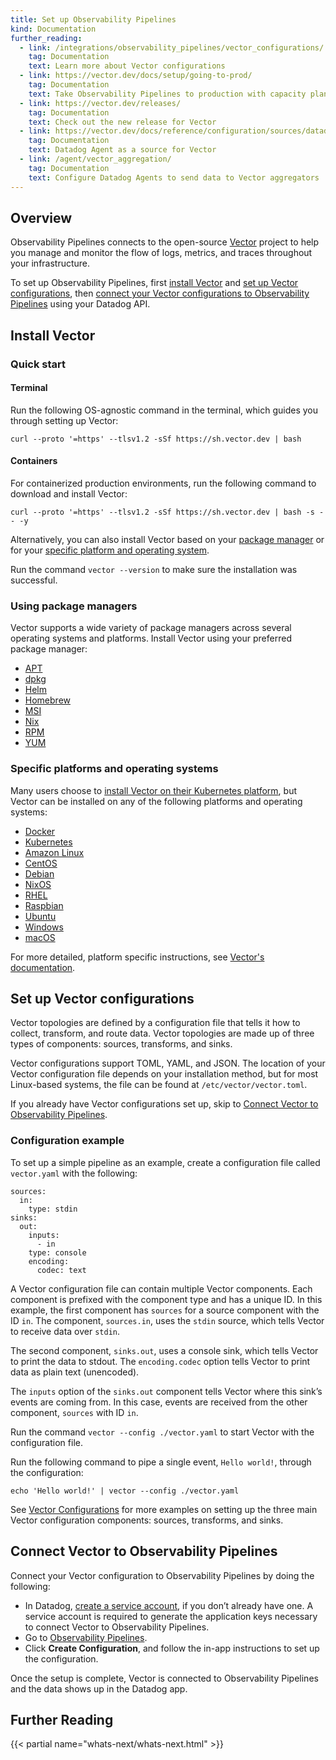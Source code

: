 ```yaml
---
title: Set up Observability Pipelines
kind: Documentation
further_reading:
  - link: /integrations/observability_pipelines/vector_configurations/
    tag: Documentation
    text: Learn more about Vector configurations
  - link: https://vector.dev/docs/setup/going-to-prod/
    tag: Documentation
    text: Take Observability Pipelines to production with capacity planning
  - link: https://vector.dev/releases/ 
    tag: Documentation
    text: Check out the new release for Vector
  - link: https://vector.dev/docs/reference/configuration/sources/datadog_agent/
    tag: Documentation
    text: Datadog Agent as a source for Vector
  - link: /agent/vector_aggregation/ 
    tag: Documentation
    text: Configure Datadog Agents to send data to Vector aggregators
---
```


## Overview

Observability Pipelines connects to the open-source [Vector][1] project to help you manage and monitor the flow of logs, metrics, and traces throughout your infrastructure.

To set up Observability Pipelines, first [install Vector](#install-vector) and [set up Vector configurations](#set-up-vector-configurations), then [connect your Vector configurations to Observability Pipelines](#connect-vector-to-observability-pipelines) using your Datadog API.

## Install Vector

### Quick start

#### Terminal
Run the following OS-agnostic command in the terminal, which guides you through setting up Vector:

```
curl --proto '=https' --tlsv1.2 -sSf https://sh.vector.dev | bash
```

#### Containers
For containerized production environments, run the following command to download and install Vector:

```
curl --proto '=https' --tlsv1.2 -sSf https://sh.vector.dev | bash -s -- -y
```

Alternatively, you can also install Vector based on your [package manager](#using-package-managers) or for your [specific platform and operating system](#specific-platforms-and-operating-systems).

Run the command `vector --version` to make sure the installation was successful.

### Using package managers

Vector supports a wide variety of package managers across several operating systems and platforms. Install Vector using your preferred package manager:

- [APT][2]
- [dpkg][3]
- [Helm][4]
- [Homebrew][5]
- [MSI][6]
- [Nix][7]
- [RPM][8]
- [YUM][9]

### Specific platforms and operating systems

Many users choose to [install Vector on their Kubernetes platform][10], but Vector can be installed on any of the following platforms and operating systems:

- [Docker][11]
- [Kubernetes][10]
- [Amazon Linux][12]
- [CentOS][13]
- [Debian][14]
- [NixOS][15]
- [RHEL][16]
- [Raspbian][17]
- [Ubuntu][18]
- [Windows][19]
- [macOS][20]

For more detailed, platform specific instructions, see [Vector's documentation][21].

## Set up Vector configurations 

Vector topologies are defined by a configuration file that tells it how to collect, transform, and route data. Vector topologies are made up of three types of components: sources, transforms, and sinks. 

Vector configurations support TOML, YAML, and JSON. The location of your Vector configuration file depends on your installation method, but for most Linux-based systems, the file can be found at `/etc/vector/vector.toml`. 

If you already have Vector configurations set up, skip to [Connect Vector to Observability Pipelines](#connect-vector-to-observability-pipelines).

### Configuration example

To set up a simple pipeline as an example, create a configuration file called `vector.yaml` with the following:

```
sources:
  in:
    type: stdin
sinks:
  out:
    inputs:
      - in
    type: console
    encoding:
      codec: text
```

A Vector configuration file can contain multiple Vector components. Each component is prefixed with the component type and has a unique ID. In this example, the first component has `sources` for a source component with the ID `in`. The component, `sources.in`, uses the `stdin` source, which tells Vector to receive data over `stdin`.

The second component, `sinks.out`, uses a console sink, which tells Vector to print the data to stdout. The `encoding.codec` option tells Vector to print data as plain text (unencoded).

The `inputs` option of the `sinks.out` component tells Vector where this sink’s events are coming from. In this case, events are received from the other component, `sources` with ID `in`.

Run the command `vector --config ./vector.yaml` to start Vector with the configuration file. 

Run the following command to pipe a single event, `Hello world!`, through the configuration:

`echo 'Hello world!' | vector --config ./vector.yaml`

See [Vector Configurations][22] for more examples on setting up the three main Vector configuration components: sources, transforms, and sinks.

## Connect Vector to Observability Pipelines 

Connect your Vector configuration to Observability Pipelines by doing the following:

- In Datadog, [create a service account][23], if you don’t already have one. A service account is required to generate the application keys necessary to connect Vector to Observability Pipelines. 
- Go to [Observability Pipelines][24].
- Click **Create Configuration**, and follow the in-app instructions to set up the configuration.

Once the setup is complete, Vector is connected to Observability Pipelines and the data shows up in the Datadog app.

## Further Reading

{{< partial name="whats-next/whats-next.html" >}}

[1]: https://github.com/vectordotdev/vector
[2]: https://vector.dev/docs/setup/installation/package-managers/apt/
[3]: https://vector.dev/docs/setup/installation/package-managers/dpkg/
[4]: https://vector.dev/docs/setup/installation/package-managers/helm/
[5]: https://vector.dev/docs/setup/installation/package-managers/homebrew/
[6]: https://vector.dev/docs/setup/installation/package-managers/msi/
[7]: https://vector.dev/docs/setup/installation/package-managers/nix/
[8]: https://vector.dev/docs/setup/installation/package-managers/rpm/
[9]: https://vector.dev/docs/setup/installation/package-managers/yum/
[10]: https://vector.dev/docs/setup/installation/platforms/kubernetes/
[11]: https://vector.dev/docs/setup/installation/platforms/docker/
[12]: https://vector.dev/docs/setup/installation/operating-systems/amazon-linux/
[13]: https://vector.dev/docs/setup/installation/operating-systems/centos/
[14]: https://vector.dev/docs/setup/installation/operating-systems/debian/
[15]: https://vector.dev/docs/setup/installation/operating-systems/nixos/
[16]: https://vector.dev/docs/setup/installation/operating-systems/rhel/
[17]: https://vector.dev/docs/setup/installation/operating-systems/raspbian/
[18]: https://vector.dev/docs/setup/installation/operating-systems/ubuntu/
[19]: https://vector.dev/docs/setup/installation/operating-systems/windows/
[20]: https://vector.dev/docs/setup/installation/operating-systems/macos/
[21]: https://vector.dev/docs/setup/installation/
[22]: /integrations/observability_pipelines/vector_configurations
[23]: https://app.datadoghq.com/organization-settings/service-accounts/new
[24]: https://app.datadoghq.com/pipelines
